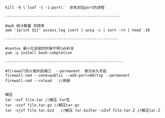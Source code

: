 
    kill -9 \`lsof -t -i:port\`  杀死对应port的进程      
    
    ----------------------------------------------------
    
    #awk 统计数量 并排序
    awk '{print $1}' access.log |sort | uniq -c | sort -rn | head -10
    
    ---------------------------------------------------
    
    #centos 最小化安装的时候不带tab补全
    yum -y install bash-completion
    
    -----------------------------------------------------
    
    #firewall防火墙开启端口  --permanent  表示永久开启 
    firewall-cmd --zone=public --add-port=80/tcp --permanent
    firewall-cmd --reload   //刷新
     

    解压
	tar –xvf file.tar //解压 tar包
	tar -xzvf file.tar.gz //解压tar.gz
	tar -xjvf file.tar.bz2   //解压 tar.bz2tar –xZvf file.tar.Z //解压tar.Z